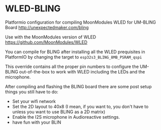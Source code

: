 # WLED-BLING
Platformio configuration for compiling MoonModules WLED for UM-BLING Board  http://unexpectedmaker.com/bling

Use with the MoonModules version of WLED https://github.com/MoonModules/WLED

You can compile for BLING after installing all the WLED prequisites in PlatformIO by changing the target to `esp32s3_BLING_8MB_PSRAM_qspi`

This override contains all the proper pin numbers to configure the UM-BLING out-of-the-box to work with WLED including the LEDs and the microphone.  

After compiling and flashing the BLING board there are some post setup things you still have to do:

* Set your wifi network 
* Set the 2D layout to 40x8 (I mean, if you want to, you don't have to unless you want to use BLING as a 2D matrix)
* Enable the I2S microphone in Audioreactive settings. 
* have fun with your BLIN

